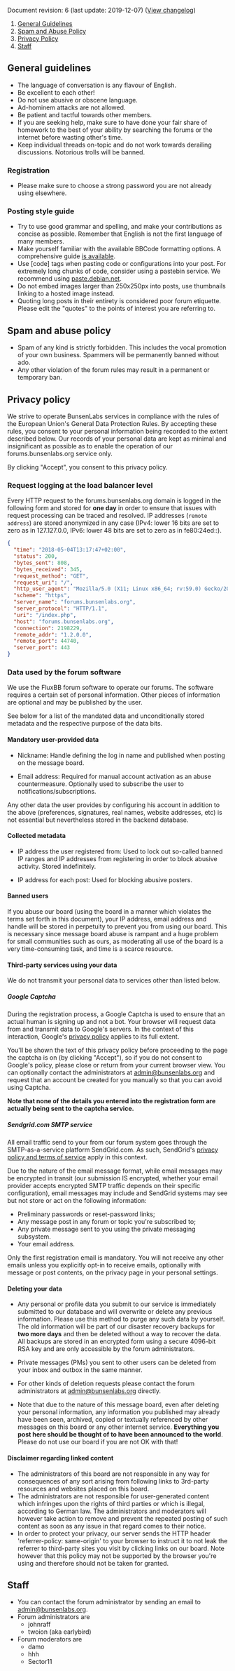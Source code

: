 Document revision: 6 (last update: 2019-12-07) ([View changelog](https://github.com/BunsenLabs/ToS_PrivacyPolicy/commits/master/forums.bunsenlabs.org.mkd))

  1. [General Guidelines](#general-guidelines)
  2. [Spam and Abuse Policy](#spam-and-abuse-policy)
  3. [Privacy Policy](#privacy-policy)
  4. [Staff](#staff)

## General guidelines

-   The language of conversation is any flavour of English.
-   Be excellent to each other!
-   Do not use abusive or obscene language.
-   Ad-hominem attacks are not allowed.
-   Be patient and tactful towards other members.
-   If you are seeking help, make sure to have done your fair share of
    homework to the best of your ability by searching the forums or the
    internet before wasting other\'s time.
-   Keep individual threads on-topic and do not work towards derailing
    discussions. Notorious trolls will be banned.

### Registration

-   Please make sure to choose a strong password you are not already
    using elsewhere.

### Posting style guide

-   Try to use good grammar and spelling, and make your contributions as
    concise as possible. Remember that English is not the first language
    of many members.
-   Make yourself familiar with the available BBCode formatting options.
    A comprehensive guide [is available](/help.php#bbcode).
-   Use \[code\] tags when pasting code or configurations into your
    post. For extremely long chunks of code, consider using a pastebin
    service. We recommend using
    [paste.debian.net](https://paste.debian.net).
-   Do not embed images larger than 250x250px into posts, use thumbnails
    linking to a hosted image instead.
-   Quoting long posts in their entirety is considered poor forum
    etiquette. Please edit the \"quotes\" to the points of interest you
    are referring to.

## Spam and abuse policy

-   Spam of any kind is strictly forbidden. This includes the vocal
    promotion of your own business. Spammers will be permanently banned without ado.
-   Any other violation of the forum rules may result in a permanent or
    temporary ban.

## Privacy policy

We strive to operate BunsenLabs services in compliance with the rules of
the European Union's General Data Protection Rules. By accepting these
rules, you consent to your personal information being recorded to
the extent described below. Our records of your personal data are kept
as minimal and insignificant as possible as to enable the operation of
our forums.bunsenlabs.org service only.

By clicking "Accept", you consent to this privacy policy.

### Request logging at the load balancer level

Every HTTP request to the forums.bunsenlabs.org domain is logged in the
following form and stored for **one day** in order to ensure that issues
with request processing can be traced and resolved. IP addresses
(`remote address`) are stored anonymized in any case (IPv4: lower 16
bits are set to zero as in 127.127.0.0, IPv6: lower 48 bits are set to zero
as in fe80:24ed::).

```json
{
  "time": "2018-05-04T13:17:47+02:00",
  "status": 200,
  "bytes_sent": 808,
  "bytes_received": 345,
  "request_method": "GET",
  "request_uri": "/",
  "http_user_agent": "Mozilla/5.0 (X11; Linux x86_64; rv:59.0) Gecko/20100101 Firefox/59.0",
  "scheme": "https",
  "server_name": "forums.bunsenlabs.org",
  "server_protocol": "HTTP/1.1",
  "uri": "/index.php",
  "host": "forums.bunsenlabs.org",
  "connection": 2198229,
  "remote_addr": "1.2.0.0",
  "remote_port": 44740,
  "server_port": 443
}
```

### Data used by the forum software

We use the FluxBB forum software to operate our forums. The software
requires a certain set of personal information. Other pieces of
information are optional and may be published by the user.

See below for a list of the mandated data and unconditionally stored
metadata and the respective purpose of the data bits.

#### Mandatory user-provided data

  - Nickname: Handle defining the log in name and published when
   posting on the message board.

  - Email address: Required for manual account activation as an
    abuse countermeasure. Optionally used to subscribe the
    user to notifications/subscriptions.

Any other data the user provides by configuring his account in addition
to the above (preferences, signatures, real names, website addresses,
etc) is not essential but nevertheless stored in the backend database.

#### Collected metadata

  - IP address the user registered from: Used to lock out
    so-called banned IP ranges and IP addresses from registering
    in order to block abusive activity. Stored indefinitely.

  - IP address for each post: Used for blocking abusive posters.

#### Banned users

If you abuse our board (using the board in a manner which violates the
terms set forth in this document), your IP address, email address and
handle will be stored in perpetuity to prevent you from using our board.
This is necessary since message board abuse is rampant and a huge
problem for small communities such as ours, as moderating all use of the
board is a very time-consuming task, and time is a scarce resource.

#### Third-party services using your data

We do not transmit your personal data to services other than listed
below.

##### Google Captcha

During the registration process, a Google Captcha is used to ensure that
an actual human is signing up and not a bot. Your browser will request
data from and transmit data to Google's servers. In the context of this
interaction, Google's [privacy policy](https://www.google.com/policies/privacy/)
applies to its full extent.

You'll be shown the text of this privacy policy before proceeding to the
page the captcha is on (by clicking "Accept"), so if you do not consent
to Google's policy, please close or return from your current browser
view. You can optionally contact the administrators at
admin@bunsenlabs.org and request that an account be created for you
manually so that you can avoid using Captcha.

**Note that none of the details you entered into the registration form
are actually being sent to the captcha service.**

##### Sendgrid.com SMTP service

All email traffic send to your from our forum system goes through the
SMTP-as-a-service platform SendGrid.com. As such, SendGrid's [privacy
policy and terms of service](https://sendgrid.com/policies/privacy/)
apply in this context.

Due to the nature of the email message format, while email messages may
be encrypted in transit (our submission IS encrypted, whether your
email provider accepts encrypted SMTP traffic depends on their specific
configuration), email messages may include and SendGrid systems may see
but not store or act on the following information:

  - Preliminary passwords or reset-password links;
  - Any message post in any forum or topic you're subscribed to;
  - Any private message sent to you using the private messaging
    subsystem.
  - Your email address.

Only the first registration email is mandatory. You will not receive any
other emails unless you explicitly opt-in to receive emails, optionally
with message or post contents, on the privacy page in your personal
settings.

#### Deleting your data

  - Any personal or profile data you submit to our service is
    immediately submitted to our database and will overwrite or delete
    any previous information. Please use this method to purge any such
    data by yourself. The old information will be part of our disaster
    recovery backups for **two more days** and then be deleted without a
    way to recover the data. All backups are stored in an encrypted form
    using a secure 4096-bit RSA key and are only accessible by the forum
    administrators.

  - Private messages (PMs) you sent to other users can be deleted from
    your inbox and outbox in the same manner.

  - For other kinds of deletion requests please contact the forum
    administrators at admin@bunsenlabs.org directly.

  - Note that due to the nature of this message board, even after deleting your
    personal information, any information you published may already have
    been seen, archived, copied or textually referenced by other
    messages on this board or any other internet service. **Everything
    you post here should be thought of to have been announced to the
    world**. Please do not use our board if you are not OK with that!

#### Disclaimer regarding linked content

-   The administrators of this board are not responsible in any way for
    consequences of any sort arising from following links to 3rd-party
    resources and websites placed on this board.
-   The administrators are not responsible for user-generated content
    which infringes upon the rights of third parties or which is
    illegal, according to German law. The administrators and moderators
    will however take action to remove and prevent the repeated posting
    of such content as soon as any issue in that regard comes to their
    notice.
-   In order to protect your privacy, our server sends the HTTP header
    'referrer-policy: same-origin' to your browser to instruct it to not
    leak the referrer to third-party sites you visit by clicking links
    on our board. Note however that this policy may not be supported by
    the browser you're using and therefore should not be taken for
    granted.

## Staff

-   You can contact the forum administrator by sending an email to
    admin@bunsenlabs.org.
-   Forum administrators are
      * johnraff
      * twoion (aka earlybird)
-   Forum moderators are
      * damo
      * hhh
      * Sector11
